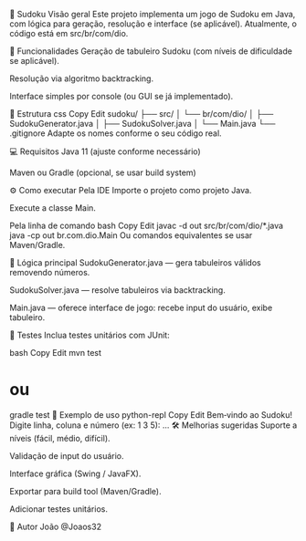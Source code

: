 🧩 Sudoku
Visão geral
Este projeto implementa um jogo de Sudoku em Java, com lógica para geração, resolução e interface (se aplicável). Atualmente, o código está em src/br/com/dio.

🚀 Funcionalidades
Geração de tabuleiro Sudoku (com níveis de dificuldade se aplicável).

Resolução via algoritmo backtracking.

Interface simples por console (ou GUI se já implementado).

📁 Estrutura
css
Copy
Edit
sudoku/
├── src/
│   └── br/com/dio/
│       ├── SudokuGenerator.java
│       ├── SudokuSolver.java
│       └── Main.java
└── .gitignore
Adapte os nomes conforme o seu código real.

💻 Requisitos
Java 11 (ajuste conforme necessário)

Maven ou Gradle (opcional, se usar build system)

⚙️ Como executar
Pela IDE
Importe o projeto como projeto Java.

Execute a classe Main.

Pela linha de comando
bash
Copy
Edit
javac -d out src/br/com/dio/*.java
java -cp out br.com.dio.Main
Ou comandos equivalentes se usar Maven/Gradle.

🧠 Lógica principal
SudokuGenerator.java — gera tabuleiros válidos removendo números.

SudokuSolver.java — resolve tabuleiros via backtracking.

Main.java — oferece interface de jogo: recebe input do usuário, exibe tabuleiro.

🧪 Testes
Inclua testes unitários com JUnit:

bash
Copy
Edit
mvn test
# ou
gradle test
📝 Exemplo de uso
python-repl
Copy
Edit
Bem‑vindo ao Sudoku!
Digite linha, coluna e número (ex: 1 3 5):
...
🛠️ Melhorias sugeridas
Suporte a níveis (fácil, médio, difícil).

Validação de input do usuário.

Interface gráfica (Swing / JavaFX).

Exportar para build tool (Maven/Gradle).

Adicionar testes unitários.

👤 Autor
João @Joaos32
